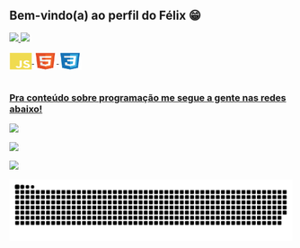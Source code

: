 ## Bem-vindo(a) ao perfil do Félix 😁

 <div>
   <a href="https://github.com/f3l1xxcz">
   <img height="180em" src="https://github-readme-stats.vercel.app/api?username=F3L1XXCZ&show_icons=true&theme=tokyonight&include_all_commits=true&count_private=true"/>
   <img height="180em" src="https://github-readme-stats.vercel.app/api/top-langs/?username=F3L1XXCZ&layout=compact&langs_count=6&theme=tokyonight"/>

</div>
<div style="display: inline_block"><br>
  <img align="center" alt="Js" height="30" width="40" src="https://raw.githubusercontent.com/devicons/devicon/master/icons/javascript/javascript-plain.svg">
  <img align="center" alt="HTML" height="30" width="40" src="https://raw.githubusercontent.com/devicons/devicon/master/icons/html5/html5-original.svg">
  <img align="center" alt="CSS" height="30" width="40" src="https://raw.githubusercontent.com/devicons/devicon/master/icons/css3/css3-original.svg">
</div>
 
 <br>
 
  ### Pra conteúdo sobre programação me segue a gente nas redes abaixo!
 
<div> 
 
  <a href="https://instagram.com/felixxcz" target="_blank"><img src="https://img.shields.io/badge/-Instagram-%23E4405F?style=for-the-badge&logo=instagram&logoColor=white" target="_blank"></a>
 
  <a href="felixlira2021@gmail.com" target="_blank"><img src="https://img.shields.io/badge/-Gmail-%23E4405F?style=for-the-badge&logo=Gmail&logoColor=Black" target="_blank"></a>
 
 <a href="https://www.linkedin.com/in/félix-augusto-b6570a263/" target="_blank"><img src="https://img.shields.io/badge/-Linkedin-%23E4405F?style=for-the-badge&logo=Gmail&logoColor=Black" target="_blank"></a>
 
  ![Snake animation](https://github.com/F3L1XXCZ/F3L1XXCZ/blob/output/github-contribution-grid-snake.svg)

</div>
